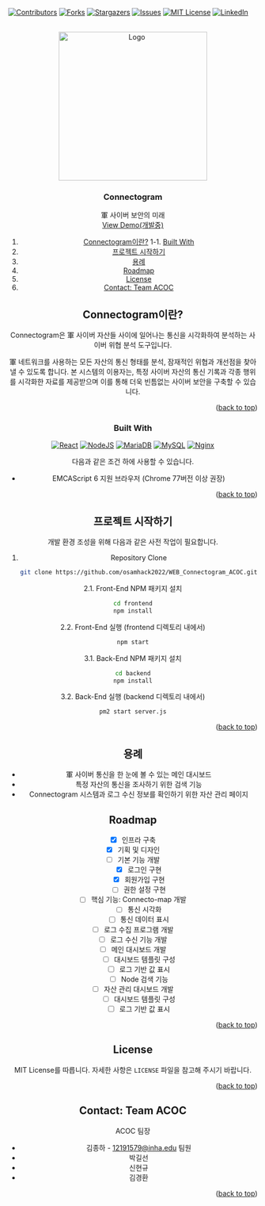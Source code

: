 <a name="readme-top"></a>

[![Contributors][contributors-shield]][contributors-url]
[![Forks][forks-shield]][forks-url]
[![Stargazers][stars-shield]][stars-url]
[![Issues][issues-shield]][issues-url]
[![MIT License][license-shield]][license-url]
[![LinkedIn][linkedin-shield]][linkedin-url]

<!-- PROJECT LOGO -->
<br />
<div align="center">
  <a href="https://github.com/osamhack2022/WEB_Connectogram_ACOC">
    <img src="https://godbell.kr/content/images/2022/10/logo.JPG" alt="Logo" width="300" height="300">
  </a>

<h3 align="center">Connectogram</h3>

  <p align="center">
    軍 사이버 보안의 미래
    <br />
    <a href="#">View Demo(개발중)</a>

<!-- TABLE OF CONTENTS -->
1. [Connectogram이란?](#connectogram이란?)
	1-1.  [Built With](#built-with)
3. [프로젝트 시작하기](#프로젝트-시작하기)
4. [용례](#용례)
5. [Roadmap](#roadmap)
6. [License](#license)
7. [Contact: Team ACOC](#contact--team-acoc)



<!-- ABOUT THE PROJECT -->
## Connectogram이란?

Connectogram은 軍 사이버 자산들 사이에 일어나는 통신을 시각화하여 분석하는 사이버 위협 분석 도구입니다. 

軍 네트워크를 사용하는 모든 자산의 통신 형태를 분석, 잠재적인 위협과 개선점을 찾아낼 수 있도록 합니다. 본 시스템의 이용자는, 특정 사이버 자산의 통신 기록과 각종 행위를 시각화한 자료를 제공받으며 이를 통해 더욱 빈틈없는 사이버 보안을 구축할 수 있습니다.

<p align="right">(<a href="#readme-top">back to top</a>)</p>



### Built With
 [![React][React.js]][React-url]
 [![NodeJS][Node.js]][Node-url]
 [![MariaDB][MariaDB]][MariaDB-url]
 [![MySQL][MySQL]][MySQL-url]
 [![Nginx][Nginx]][Nginx-url]
 
 다음과 같은 조건 하에 사용할 수 있습니다.
 - EMCAScript 6 지원 브라우저 (Chrome 77버전 이상 권장)

<p align="right">(<a href="#readme-top">back to top</a>)</p>



<!-- GETTING STARTED -->
## 프로젝트 시작하기

개발 환경 조성을 위해 다음과 같은 사전 작업이 필요합니다.
1. Repository Clone
   ```sh
   git clone https://github.com/osamhack2022/WEB_Connectogram_ACOC.git
   ```
2.1. Front-End NPM 패키지 설치
   ```sh
   cd frontend
   npm install
   ```
2.2. Front-End 실행 (frontend 디렉토리 내에서)
   ```sh
   npm start
   ```
3.1. Back-End NPM 패키지 설치
   ```sh
   cd backend
   npm install
   ```
3.2. Back-End 실행 (backend 디렉토리 내에서)
   ```sh
   pm2 start server.js
   ```

<p align="right">(<a href="#readme-top">back to top</a>)</p>

<!-- USAGE EXAMPLES -->
## 용례

- 軍 사이버 통신을 한 눈에 볼 수 있는 메인 대시보드
- 특정 자산의 통신을 조사하기 위한 검색 기능
- Connectogram 시스템과 로그 수신 정보를 확인하기 위한 자산 관리 페이지

<!-- ROADMAP -->
## Roadmap

- [x] 인프라 구축
- [x] 기획 및 디자인
- [ ] 기본 기능 개발
	- [x] 로그인 구현
	- [x] 회원가입 구현
	- [ ] 권한 설정 구현
- [ ] 핵심 기능: Connecto-map 개발
	- [ ] 통신 시각화
	- [ ] 통신 데이터 표시
- [ ] 로그 수집 프로그램 개발
- [ ] 로그 수신 기능 개발
- [ ] 메인 대시보드 개발
	- [ ] 대시보드 템플릿 구성
	- [ ] 로그 기반 값 표시
	- [ ] Node 검색 기능
- [ ] 자산 관리 대시보드 개발
	- [ ] 대시보드 템플릿 구성
	- [ ] 로그 기반 값 표시

<p align="right">(<a href="#readme-top">back to top</a>)</p>

<!-- LICENSE -->
## License

MIT License를 따릅니다. 자세한 사항은 `LICENSE` 파일을 참고해 주시기 바랍니다. 

<p align="right">(<a href="#readme-top">back to top</a>)</p>

<!-- CONTACT -->
## Contact: Team ACOC

ACOC 팀장 
- 김종하 - 12191579@inha.edu
팀원
- 박길선
- 신현규
- 김경환

<p align="right">(<a href="#readme-top">back to top</a>)</p>

<!-- MARKDOWN LINKS & IMAGES -->
<!-- https://www.markdownguide.org/basic-syntax/#reference-style-links -->
[contributors-shield]: https://img.shields.io/github/contributors/osamhack2022/WEB_Connectogram_ACOC.svg?style=for-the-badge
[contributors-url]: https://github.com/osamhack2022/WEB_Connectogram_ACOC/graphs/contributors
[forks-shield]: https://img.shields.io/github/forks/osamhack2022/WEB_Connectogram_ACOC.svg?style=for-the-badge
[forks-url]: https://github.com/osamhack2022/WEB_Connectogram_ACOC/network/members
[stars-shield]: https://img.shields.io/github/stars/osamhack2022/WEB_Connectogram_ACOC.svg?style=for-the-badge
[stars-url]: https://github.com/osamhack2022/WEB_Connectogram_ACOC/stargazers
[issues-shield]: https://img.shields.io/github/issues/osamhack2022/WEB_Connectogram_ACOC.svg?style=for-the-badge
[issues-url]: https://github.com/osamhack2022/WEB_Connectogram_ACOC/issues
[license-shield]: https://img.shields.io/github/license/osamhack2022/WEB_Connectogram_ACOC.svg?style=for-the-badge
[license-url]: https://github.com/osamhack2022/WEB_Connectogram_ACOC/blob/master/LICENSE.txt
[linkedin-shield]: https://img.shields.io/badge/-LinkedIn-black.svg?style=for-the-badge&logo=linkedin&colorB=555
[linkedin-url]: https://linkedin.com/in/linkedin_username
[product-screenshot]: images/screenshot.png

[React.js]: https://img.shields.io/badge/React-20232A?style=for-the-badge&logo=react&logoColor=61DAFB
[React-url]: https://reactjs.org/
[Node.js]: https://img.shields.io/badge/Node.js-20232A?style=for-the-badge&logo=Node.js
[Node-url]: https://nodejs.org/
[MariaDB]: https://img.shields.io/badge/MariaDB-20232A?style=for-the-badge&logo=MariaDB
[MariaDB-url]: https://mariadb.org/
[MySQL]: https://img.shields.io/badge/MySQL-20232A?style=for-the-badge&logo=MySQL
[MySQL-url]: https://www.mysql.com/
[Nginx]: https://img.shields.io/badge/Nginx-20232A?style=for-the-badge&logo=Nginx
[Nginx-url]: https://www.nginx.com/
